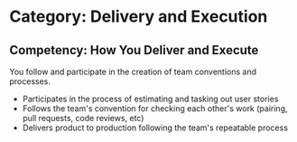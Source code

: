 # Category: Delivery and Execution
## Competency: How You Deliver and Execute

You follow and participate in the creation of team conventions and processes.
- Participates in the process of estimating and tasking out user stories
- Follows the team's convention for checking each other's work (pairing, pull requests, code reviews, etc)
- Delivers product to production following the team's repeatable process

